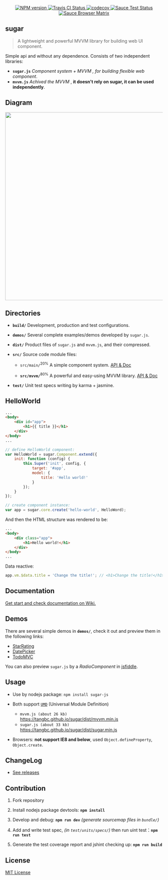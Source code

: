 <p align="center">
	<a href="https://npmjs.com/package/sugar-js">
		<img src="https://img.shields.io/npm/v/sugar-js.svg?style=flat" alt="NPM version"/>
	</a>
	<a href="https://travis-ci.org/tangbc/sugar">
		<img src="https://travis-ci.org/tangbc/sugar.svg?branch=master" alt="Travis CI Status"/>
	</a>
	<a href="https://codecov.io/gh/tangbc/sugar">
		<img src="https://codecov.io/gh/tangbc/sugar/branch/master/graph/badge.svg" alt="codecov"/>
	</a>
	<a href="https://saucelabs.com/u/tangbc">
		<img src="https://saucelabs.com/buildstatus/tangbc" alt="Sauce Test Status"/>
	</a>
	<br>
	<a href="https://saucelabs.com/u/tangbc">
		<img src="https://saucelabs.com/browser-matrix/tangbc.svg" alt="Sauce Browser Matrix"/>
	</a>
</p>


## sugar

> A lightweight and powerful MVVM library for building web UI component.

Simple api and without any dependence.
Consists of two independent libraries:
* **`sugar.js`** *Component system + MVVM , for building flexible web component*.
* **`mvvm.js`** *Achived the MVVM* , **it doesn't rely on sugar, it can be used independently**.


## Diagram

<img src="https://tangbc.github.io/github-images/sugar-diagram-en.png" width="600">


## Directories

* **`build/`** Development, production and test configurations.

* **`demos/`** Several complete examples/demos developed by `sugar.js`.

* **`dist/`** Product files of `sugar.js` and `mvvm.js`, and their compressed.

* **`src/`** Source code module files:

	* `src/main/`<sup>20%</sup> A simple component system. [API & Doc](https://github.com/tangbc/sugar/wiki/API)

	* **`src/mvvm/`**<sup>80%</sup> A powerful and easy-using MVVM library. [API & Doc](https://github.com/tangbc/sugar/wiki/MVVM)

* **`test/`** Unit test specs writing by karma + jasmine.


## HelloWorld
```html
...
<body>
	<div id="app">
		<h1>{{ title }}</h1>
	</div>
</body>
...
```
```javascript
// define HelloWorld component:
var HelloWorld = sugar.Component.extend({
	init: function (config) {
		this.Super('init', config, {
			target: '#app',
			model: {
				title: 'Hello world!'
			}
		});
	}
});

// create component instance:
var app = sugar.core.create('hello-world', HelloWord);
```
And then the HTML structure was rendered to be:
```html
...
<body>
	<div class="app">
		<h1>Hello world!</h1>
	</div>
</body>
...
```
Data reactive:
```javascript
app.vm.$data.title = 'Change the title!'; // <h1>Change the title!</h1>
```


## Documentation

[Get start and check documentation on Wiki.](https://github.com/tangbc/sugar/wiki)


## Demos

There are several simple demos in **`demos/`**, check it out and preview them in the following links:

* [StarRating](https://tangbc.github.io/sugar/demos/starRating)
* [DatePicker](https://tangbc.github.io/sugar/demos/datePicker)
* [TodoMVC](https://tangbc.github.io/sugar/demos/todoMVC)

You can also preview `sugar.js` by a *RadioComponent* in [jsfiddle](https://jsfiddle.net/tangbc/may7jzb4/9/).


## Usage

* Use by nodejs package: `npm install sugar-js`

* Both support [`UMD`](https://github.com/umdjs/umd) (Universal Module Definition)
	* `mvvm.js (about 26 kb)` https://tangbc.github.io/sugar/dist/mvvm.min.js
	* `sugar.js (about 33 kb)` https://tangbc.github.io/sugar/dist/sugar.min.js

* Browsers: **not support IE8 and below**, used `Object.defineProperty`, `Object.create`.


## ChangeLog

* [See releases](https://github.com/tangbc/sugar/releases)


## Contribution

1. Fork repository

2. Install nodejs package devtools: **`npm install`**

3. Develop and debug: **`npm run dev`** *(generate sourcemap files in `bundle/`)*

4. Add and write test spec, *(in `test/units/specs/`)* then run uint test：**`npm run test`**

5. Generate the test coverage report and jshint checking up: **`npm run build`**


## License

[MIT License](https://github.com/tangbc/sugar/blob/master/LICENSE)

